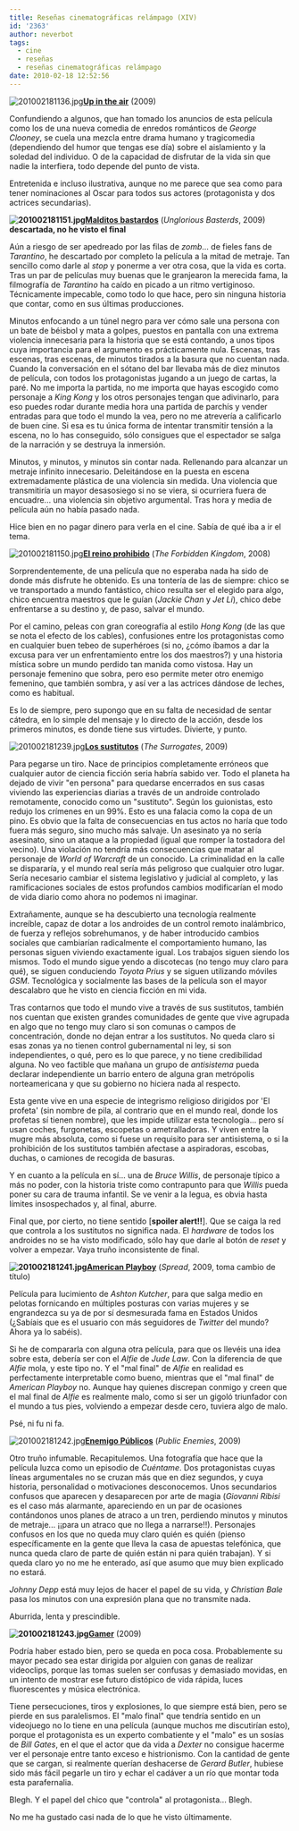 ```yaml
---
title: Reseñas cinematográficas relámpago (XIV)
id: '2363'
author: neverbot
tags:
  - cine
  - reseñas
  - reseñas cinematográficas relámpago
date: 2010-02-18 12:52:56
---
```


![201002181136.jpg](./resenas-cinematograficas-relampago-xiv/201002181136.jpg)[**Up in the air**](http://www.imdb.com/title/tt1193138/) (2009)

Confundiendo a algunos, que han tomado los anuncios de esta película como los de una nueva comedia de enredos románticos de _George Clooney_, se cuela una mezcla entre drama humano y tragicomedia (dependiendo del humor que tengas ese día) sobre el aislamiento y la soledad del individuo. O de la capacidad de disfrutar de la vida sin que nadie la interfiera, todo depende del punto de vista.

Entretenida e incluso ilustrativa, aunque no me parece que sea como para tener nominaciones al Oscar para todos sus actores (protagonista y dos actrices secundarias).

**![201002181151.jpg](./resenas-cinematograficas-relampago-xiv/201002181151.jpg)[Malditos bastardos](http://www.imdb.com/title/tt0361748/)** (_Unglorious Basterds_, 2009) **descartada, no he visto el final**

Aún a riesgo de ser apedreado por las filas de _zomb_... de fieles fans de _Tarantino_, he descartado por completo la película a la mitad de metraje. Tan sencillo como darle al _stop_ y ponerme a ver otra cosa, que la vida es corta. Tras un par de películas muy buenas que le granjearon la merecida fama, la filmografía de _Tarantino_ ha caído en picado a un ritmo vertiginoso. Técnicamente impecable, como todo lo que hace, pero sin ninguna historia que contar, como en sus últimas producciones.

Minutos enfocando a un túnel negro para ver cómo sale una persona con un bate de béisbol y mata a golpes, puestos en pantalla con una extrema violencia innecesaria para la historia que se está contando, a unos tipos cuya importancia para el argumento es prácticamente nula. Escenas, tras escenas, tras escenas, de minutos tirados a la basura que no cuentan nada. Cuando la conversación en el sótano del bar llevaba más de diez minutos de película, con todos los protagonistas jugando a un juego de cartas, la paré. No me importa la partida, no me importa que hayas escogido como personaje a _King Kong_ y los otros personajes tengan que adivinarlo, para eso puedes rodar durante media hora una partida de parchís y vender entradas para que todo el mundo la vea, pero no me atrevería a calificarlo de buen cine. Si esa es tu única forma de intentar transmitir tensión a la escena, no lo has conseguido, sólo consigues que el espectador se salga de la narración y se destruya la inmersión.

Minutos, y minutos, y minutos sin contar nada. Rellenando para alcanzar un metraje infinito innecesario. Deleitándose en la puesta en escena extremadamente plástica de una violencia sin medida. Una violencia que transmitiría un mayor desasosiego si no se viera, si ocurriera fuera de encuadre... una violencia sin objetivo argumental. Tras hora y media de película aún no había pasado nada.

Hice bien en no pagar dinero para verla en el cine. Sabía de qué iba a ir el tema.

![201002181150.jpg](./resenas-cinematograficas-relampago-xiv/201002181150.jpg)**[El reino prohibido](http://www.imdb.com/title/tt0865556/)** (_The Forbidden Kingdom_, 2008)

Sorprendentemente, de una película que no esperaba nada ha sido de donde más disfrute he obtenido. Es una tontería de las de siempre: chico se ve transportado a mundo fantástico, chico resulta ser el elegido para algo, chico encuentra maestros que le guían (_Jackie Chan_ y _Jet Li_), chico debe enfrentarse a su destino y, de paso, salvar el mundo.

Por el camino, peleas con gran coreografía al estilo _Hong Kong_ (de las que se nota el efecto de los cables), confusiones entre los protagonistas como en cualquier buen tebeo de superhéroes (si no, ¿cómo íbamos a dar la excusa para ver un enfrentamiento entre los dos maestros?) y una historia mística sobre un mundo perdido tan manida como vistosa. Hay un personaje femenino que sobra, pero eso permite meter otro enemigo femenino, que también sombra, y así ver a las actrices dándose de leches, como es habitual.

Es lo de siempre, pero supongo que en su falta de necesidad de sentar cátedra, en lo simple del mensaje y lo directo de la acción, desde los primeros minutos, es donde tiene sus virtudes. Divierte, y punto.

![201002181239.jpg](./resenas-cinematograficas-relampago-xiv/201002181239.jpg)**[Los sustitutos](http://www.imdb.com/title/tt0986263/)** (_The Surrogates_, 2009)

Para pegarse un tiro. Nace de principios completamente erróneos que cualquier autor de ciencia ficción seria habría sabido ver. Todo el planeta ha dejado de vivir "en persona" para quedarse encerrados en sus casas viviendo las experiencias diarias a través de un androide controlado remotamente, conocido como un "sustituto". Según los guionistas, esto redujo los crímenes en un 99%. Esto es una falacia como la copa de un pino. Es obvio que la falta de consecuencias en tus actos no haría que todo fuera más seguro, sino mucho más salvaje. Un asesinato ya no sería asesinato, sino un ataque a la propiedad (igual que romper la tostadora del vecino). Una violación no tendría más consecuencias que matar al personaje de _World of Warcraft_ de un conocido. La criminalidad en la calle se dispararía, y el mundo real sería más peligroso que cualquier otro lugar. Sería necesario cambiar el sistema legislativo y judicial al completo, y las ramificaciones sociales de estos profundos cambios modificarían el modo de vida diario como ahora no podemos ni imaginar.

Extrañamente, aunque se ha descubierto una tecnología realmente increíble, capaz de dotar a los androides de un control remoto inalámbrico, de fuerza y reflejos sobrehumanos, y de haber introducido cambios sociales que cambiarían radicalmente el comportamiento humano, las personas siguen viviendo exactamente igual. Los trabajos siguen siendo los mismos. Todo el mundo sigue yendo a discotecas (no tengo muy claro para qué), se siguen conduciendo _Toyota Prius_ y se siguen utilizando móviles _GSM_. Tecnológica y socialmente las bases de la película son el mayor descalabro que he visto en ciencia ficción en mi vida.

Tras contarnos que todo el mundo vive a través de sus sustitutos, también nos cuentan que existen grandes comunidades de gente que vive agrupada en algo que no tengo muy claro si son comunas o campos de concentración, donde no dejan entrar a los sustitutos. No queda claro si esas zonas ya no tienen control gubernamental ni ley, si son independientes, o qué, pero es lo que parece, y no tiene credibilidad alguna. No veo factible que mañana un grupo de _antisistema_ pueda declarar independiente un barrio entero de alguna gran metrópolis norteamericana y que su gobierno no hiciera nada al respecto.

Esta gente vive en una especie de integrismo religioso dirigidos por 'El profeta' (sin nombre de pila, al contrario que en el mundo real, donde los profetas sí tienen nombre), que les impide utilizar esta tecnología... pero sí usan coches, furgonetas, escopetas o ametralladoras. Y viven entre la mugre más absoluta, como si fuese un requisito para ser antisistema, o si la prohibición de los sustitutos también afectase a aspiradoras, escobas, duchas, o camiones de recogida de basuras.

Y en cuanto a la película en sí... una de _Bruce Willis_, de personaje típico a más no poder, con la historia triste como contrapunto para que _Willis_ pueda poner su cara de trauma infantil. Se ve venir a la legua, es obvia hasta límites insospechados y, al final, aburre.

Final que, por cierto, no tiene sentido \[**spoiler alert!!**\]. Que se caiga la red que controla a los sustitutos no significa nada. El _hardware_ de todos los androides no se ha visto modificado, sólo hay que darle al botón de _reset_ y volver a empezar. Vaya truño inconsistente de final.

**![201002181241.jpg](./resenas-cinematograficas-relampago-xiv/201002181241.jpg)[American Playboy](http://www.imdb.com/title/tt1186370/)** (_Spread_, 2009, toma cambio de título)

Película para lucimiento de _Ashton Kutcher_, para que salga medio en pelotas fornicando en múltiples posturas con varias mujeres y se engrandezca su ya de por sí desmesurada fama en Estados Unidos (¿Sabíais que es el usuario con más seguidores de _Twitter_ del mundo? Ahora ya lo sabéis).

Si he de compararla con alguna otra película, para que os llevéis una idea sobre esta, debería ser con el _Alfie_ de _Jude Law_. Con la diferencia de que _Alfie_ mola, y este tipo no. Y el "mal final" de _Alfie_ en realidad es perfectamente interpretable como bueno, mientras que el "mal final" de _American Playboy_ no. Aunque hay quienes discrepan conmigo y creen que el mal final de _Alfie_ es realmente malo, como si ser un gigoló triunfador con el mundo a tus pies, volviendo a empezar desde cero, tuviera algo de malo.

Psé, ni fu ni fa.

![201002181242.jpg](./resenas-cinematograficas-relampago-xiv/201002181242.jpg)**[Enemigo Públicos](http://www.imdb.com/title/tt1152836/)** (_Public Enemies_, 2009)

Otro truño infumable. Recapitulemos. Una fotografía que hace que la película luzca como un episodio de _Cuéntame_. Dos protagonistas cuyas líneas argumentales no se cruzan más que en diez segundos, y cuya historia, personalidad o motivaciones desconocemos. Unos secundarios confusos que aparecen y desaparecen por arte de magia (_Giovanni Ribisi_ es el caso más alarmante, apareciendo en un par de ocasiones contándonos unos planes de atraco a un tren, perdiendo minutos y minutos de metraje... ¡¡para un atraco que no llega a narrarse!!). Personajes confusos en los que no queda muy claro quién es quién (pienso específicamente en la gente que lleva la casa de apuestas telefónica, que nunca queda claro de parte de quién están ni para quién trabajan). Y si queda claro yo no me he enterado, así que asumo que muy bien explicado no estará.

_Johnny Depp_ está muy lejos de hacer el papel de su vida, y _Christian Bale_ pasa los minutos con una expresión plana que no transmite nada.

Aburrida, lenta y prescindible.

**![201002181243.jpg](./resenas-cinematograficas-relampago-xiv/201002181243.jpg)[Gamer](http://www.imdb.com/title/tt1034032/)** (2009)

Podría haber estado bien, pero se queda en poca cosa. Probablemente su mayor pecado sea estar dirigida por alguien con ganas de realizar videoclips, porque las tomas suelen ser confusas y demasiado movidas, en un intento de mostrar ese futuro distópico de vida rápida, luces fluorescentes y música electrónica.

Tiene persecuciones, tiros y explosiones, lo que siempre está bien, pero se pierde en sus paralelismos. El "malo final" que tendría sentido en un videojuego no lo tiene en una película (aunque muchos me discutirían esto), porque el protagonista es un experto combatiente y el "malo" es un sosías de _Bill Gates_, en el que el actor que da vida a _Dexter_ no consigue hacerme ver el personaje entre tanto exceso e histrionismo. Con la cantidad de gente que se cargan, si realmente querían deshacerse de _Gerard Butler_, hubiese sido más fácil pegarle un tiro y echar el cadáver a un río que montar toda esta parafernalia.

Blegh. Y el papel del chico que "controla" al protagonista... Blegh.

No me ha gustado casi nada de lo que he visto últimamente.